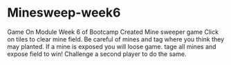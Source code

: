 # Minesweep-week6
Game On Module Week 6 of Bootcamp
Created Mine sweeper game Click on tiles to clear mine field. 
Be careful of mines and tag where you think they may planted. 
If a mine is exposed you will loose game. tage all mines and expose field to win! 
Challenge a second player to do the same.
